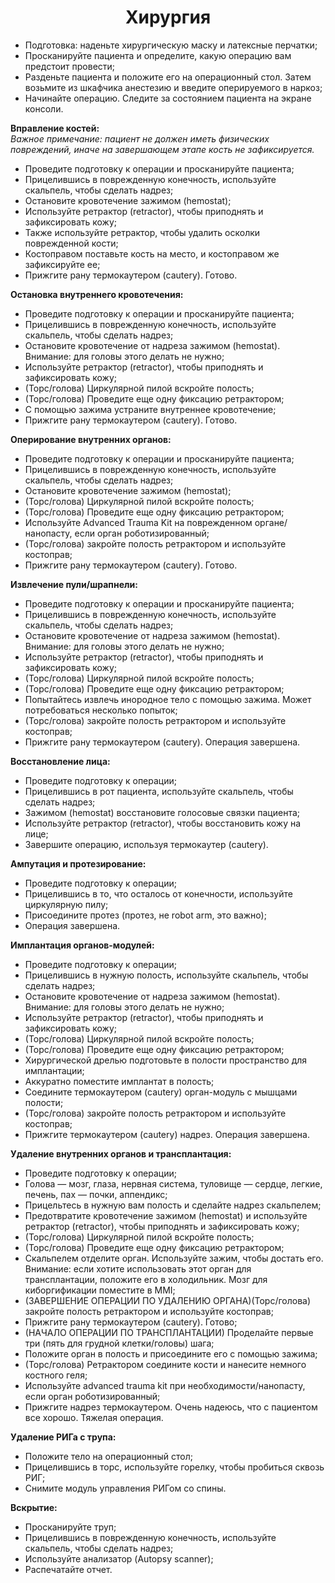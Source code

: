 <p><h1 align='center'>Хирургия</h1>
<ul>
<li>Подготовка: наденьте хирургическую маску и латексные перчатки;</li>
<li>Просканируйте пациента и определите, какую операцию вам предстоит провести; </li>
<li>Разденьте пациента и положите его на операционный стол. Затем возьмите из шкафчика анестезию и введите оперируемого в наркоз;</li>
<li>Начинайте операцию. Следите за состоянием пациента на экране консоли.</li>
</ul>
</p>
<p><strong>Вправление костей:</strong>
  <br><em>Важное примечание: пациент не должен иметь физических повреждений, иначе на завершающем этапе кость не зафиксируется.</em>
<ul>
<li>Проведите подготовку к операции и просканируйте пациента;</li>
<li>Прицелившись в поврежденную конечность, используйте скальпель, чтобы сделать надрез; </li>
<li>Остановите кровотечение зажимом (hemostat);</li>
<li>Используйте ретрактор (retractor), чтобы приподнять и зафиксировать кожу;</li>
<li>Также используйте ретрактор, чтобы удалить осколки поврежденной кости;</li>
<li>Костоправом поставьте кость на место, и костоправом же зафиксируйте ее;</li>
<li>Прижгите рану термокаутером (cautery). Готово.</li>
</ul>
</p>
<p><strong>Остановка внутреннего кровотечения:</strong>
<ul>
<li>Проведите подготовку к операции и просканируйте пациента;</li>
<li>Прицелившись в поврежденную конечность, используйте скальпель, чтобы сделать надрез;</li>
<li>Остановите кровотечение от надреза зажимом (hemostat). Внимание: для головы этого делать не нужно;</li>
<li>Используйте ретрактор (retractor), чтобы приподнять и зафиксировать кожу;</li>
<li>(Торс/голова) Циркулярной пилой вскройте полость;</li>
<li>(Торс/голова) Проведите еще одну фиксацию ретрактором;</li>
<li>С помощью зажима устраните внутреннее кровотечение;</li>
<li>Прижгите рану термокаутером (cautery). Готово.</li>
</ul>
</p>
<p><strong>Оперирование внутренних органов:</strong>
<ul>
<li>Проведите подготовку к операции и просканируйте пациента;</li>
<li>Прицелившись в поврежденную конечность, используйте скальпель, чтобы сделать надрез; </li>
<li>Остановите кровотечение зажимом (hemostat);</li>
<li>(Торс/голова) Циркулярной пилой вскройте полость;</li>
<li>(Торс/голова) Проведите еще одну фиксацию ретрактором;</li>
<li>Используйте Advanced Trauma Kit на поврежденном органе/нанопасту, если орган роботизированный;</li>
<li>(Торс/голова) закройте полость ретрактором и используйте костоправ;</li>
<li>Прижгите рану термокаутером (cautery). Готово.</li>
</ul></p>
<p><strong>Извлечение пули/шрапнели:</strong>
<ul>
<li>Проведите подготовку к операции и просканируйте пациента;</li>
<li>Прицелившись в поврежденную конечность, используйте скальпель, чтобы сделать надрез; </li>
<li>Остановите кровотечение от надреза зажимом (hemostat). Внимание: для головы этого делать не нужно;</li>
<li>Используйте ретрактор (retractor), чтобы приподнять и зафиксировать кожу;</li>
<li>(Торс/голова) Циркулярной пилой вскройте полость;</li>
<li>(Торс/голова) Проведите еще одну фиксацию ретрактором;</li>
<li>Попытайтесь извлечь инородное тело с помощью зажима. Может потребоваться несколько попыток;</li>
<li>(Торс/голова) закройте полость ретрактором и используйте костоправ;</li>
<li>Прижгите рану термокаутером (cautery). Операция завершена.</li>
</ul>
</p>
<p><strong>Восстановление лица:</strong>
<ul>
<li>Проведите подготовку к операции;</li>
<li>Прицелившись в рот пациента, используйте скальпель, чтобы сделать надрез; </li>
<li>Зажимом (hemostat) восстановите голосовые связки пациента;</li>
<li>Используйте ретрактор (retractor), чтобы восстановить кожу на лице;</li>
<li>Завершите операцию, используя термокаутер (cautery).</li>
</ul>
</p>
<p><strong>Ампутация и протезирование:</strong>
<ul>
<li>Проведите подготовку к операции;</li>
<li>Прицелившись в то, что осталось от конечности, используйте циркулярную пилу; </li>
<li>Присоедините протез (протез, не robot arm, это важно);</li>
<li>Операция завершена.</li>
</ul>
</p>
<p><strong>Имплантация органов-модулей:</strong>
<ul>
<li>Проведите подготовку к операции;</li>
<li>Прицелившись в нужную полость, используйте скальпель, чтобы сделать надрез; </li>
<li>Остановите кровотечение от надреза зажимом (hemostat). Внимание: для головы этого делать не нужно;</li>
<li>Используйте ретрактор (retractor), чтобы приподнять и зафиксировать кожу;</li>
<li>(Торс/голова) Циркулярной пилой вскройте полость;</li>
<li>(Торс/голова) Проведите еще одну фиксацию ретрактором;</li>
<li>Хирургической дрелью подготовьте в полости пространство для имплантации;</li>
<li>Аккуратно поместите имплантат в полость;</li>
<li>Соедините термокаутером (cautery) орган-модуль с мышцами полости;</li>
<li>(Торс/голова) закройте полость ретрактором и используйте костоправ;</li>
<li>Прижгите термокаутером (cautery) надрез. Операция завершена.</li>
</ul>
</p>
<p><strong>Удаление внутренних органов и трансплантация:</strong>
<ul>
<li>Проведите подготовку к операции;</li>
<li>Голова — мозг, глаза, нервная система, туловище — сердце, легкие, печень, пах — почки, аппендикс; </li>
<li>Прицельтесь в нужную вам полость и сделайте надрез скальпелем;</li>
<li>Предотвратите кровотечение зажимом (hemostat) и используйте ретрактор (retractor), чтобы приподнять и зафиксировать кожу;</li>
<li>(Торс/голова) Циркулярной пилой вскройте полость;</li>
<li>(Торс/голова) Проведите еще одну фиксацию ретрактором;</li>
<li>Скальпелем отделите орган. Используйте зажим, чтобы достать его. Внимание: если хотите использовать этот орган для трансплантации, положите его в холодильник. Мозг для киборгификации поместите в MMI;</li>
<li>(ЗАВЕРШЕНИЕ ОПЕРАЦИИ ПО УДАЛЕНИЮ ОРГАНА)(Торс/голова) закройте полость ретрактором и используйте костоправ;</li>
<li>Прижгите рану термокаутером (cautery). Готово;</li>
<li>(НАЧАЛО ОПЕРАЦИИ ПО ТРАНСПЛАНТАЦИИ) Проделайте первые три (пять для грудной клетки/головы) шага;</li>
<li>Положите орган в полость и присоедините его с помощью зажима;</li>
<li>(Торс/голова) Ретрактором соедините кости и нанесите немного костного геля;</li>
<li>Используйте advanced trauma kit при необходимости/нанопасту, если орган роботизированный;</li>
<li>Прижгите надрез термокаутером. Очень надеюсь, что с пациентом все хорошо. Тяжелая операция.</li>
</ul>
</p>
<p><strong>Удаление РИГа с трупа:</strong>
<ul>
<li>Положите тело на операционный стол;</li>
<li>Прицелившись в торс, используйте горелку, чтобы пробиться сквозь РИГ; </li>
<li>Снимите модуль управления РИГом со спины.</li>
</ul>
</p>
<p><strong>Вскрытие:</strong>
<ul>
<li>Просканируйте труп;</li>
<li>Прицелившись в поврежденную конечность, используйте скальпель, чтобы сделать надрез; </li>
<li>Используйте анализатор (Autopsy scanner);</li>
<li>Распечатайте отчет.</li>
</ul>
</p>
